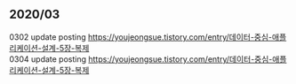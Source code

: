 ## 2020/03
0302 update posting https://youjeongsue.tistory.com/entry/데이터-중심-애플리케이션-설계-5장-복제<br>
0304 update posting https://youjeongsue.tistory.com/entry/데이터-중심-애플리케이션-설계-5장-복제<br>
